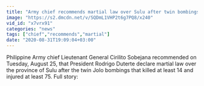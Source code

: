 ```yaml
---
title: "Army chief recommends martial law over Sulu after twin bombings"
image: "https://s2.dmcdn.net/v/SQDmL1VHP2t6g7PQ8/x240"
vid_id: "x7vrx91"
categories: "news"
tags: ["chief","recommends","martial"]
date: "2020-08-31T19:09:04+03:00"
---
```

Philippine Army chief Lieutenant General Cirilito Sobejana recommended on Tuesday, August 25, that President Rodrigo Duterte declare martial law over the province of Sulu after the twin Jolo bombings that killed at least 14 and injured at least 75. Full story: 
